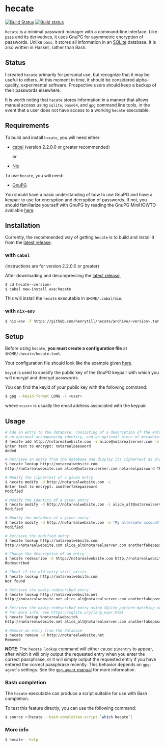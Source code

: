 # hecate

[![Build Status](https://travis-ci.org/henrytill/hecate.svg?branch=master)](https://travis-ci.org/henrytill/hecate)
[![Build status](https://ci.appveyor.com/api/projects/status/7c7veyhmpt2vna14/branch/master?svg=true)](https://ci.appveyor.com/project/henrytill/hecate/branch/master)

`hecate` is a minimal password manager with a command-line interface.  Like [`pass`](https://www.passwordstore.org/) and its derivatives, it uses [GnuPG](https://gnupg.org/) for asymmetric encryption of passwords.  Unlike `pass`, it stores all information in an [SQLite](https://sqlite.org) database.  It is also written in Haskell, rather than Bash.

## Status

I created `hecate` primarily for personal use, but recognize that it may be useful to others.  At this moment in time, it should be considered alpha-quality, experimental software.  Prospective users should keep a backup of their passwords elsewhere.  

It is worth noting that `hecate` stores information in a manner that allows manual access using `sqlite`, `base64`, and `gpg` command line tools, in the event that a user does not have access to a working `hecate` executable.

## Requirements

To build and install `hecate`, you will need either:

* [cabal](https://www.haskell.org/cabal/) (version 2.2.0.0 or greater recommended)

  or

* [Nix](http://nixos.org/nix/)

To use `hecate`, you will need:

* [GnuPG](https://gnupg.org/)

You should have a basic understanding of how to use GnuPG and have a keypair to use for encryption and decryption of passwords.  If not, you should familiarize yourself with GnuPG by reading the GnuPG MiniHOWTO available [here](https://gnupg.org/documentation/howtos.html).

## Installation

Currently, the recommended way of getting `hecate` is to build and install it from the [latest release](https://github.com/henrytill/hecate/releases/latest).

### with `cabal`

(instructions are for version 2.2.0.0 or greater)

After downloading and decompressing the [latest release](https://github.com/henrytill/hecate/releases/latest),

```sh
$ cd hecate-<version>
$ cabal new-install exe:hecate
```

This will install the `hecate` executable in `$HOME/.cabal/bin`.

### with `nix-env`

```sh
$ nix-env -f https://github.com/henrytill/hecate/archive/<version>.tar.gz -i hecate
```

## Setup

Before using `hecate`, **you must create a configuration file** at `$HOME/.hecate/hecate.toml`.

Your configuration file should look like the example given [here](example/hecate.toml).

`keyid` is used to specify the public key of the GnuPG keypair with which you will encrypt and decrypt passwords.

You can find the keyid of your public key with the following command:

```sh
$ gpg --keyid-format LONG -k <user>
```

where `<user>` is usually the email address associated with the keypair.

## Usage

```sh
# Add an entry to the database, consisting of a description of the entry, a piece of text to encrypt,
# an optional accompanying identity, and an optional piece of metadata
$ hecate add http://notarealwebsite.com -i alice@notarealserver.com -m "This is some metadata"
Enter text to encrypt: notarealpassword
Added

# Retrieve an entry from the database and display its ciphertext as plaintext (see NOTE below)
$ hecate lookup http://notarealwebsite.com
http://notarealwebsite.com alice@notarealserver.com notarealpassword This is some metadata

# Modify the ciphertext of a given entry
$ hecate modify -d http://notarealwebsite.com -c
Enter text to encrypt: anotherfakepassword
Modified

# Modify the identity of a given entry
$ hecate modify -d http://notarealwebsite.com -i alice_alt@notarealserver.com
Modified

# Modify the metadata of a given entry
$ hecate modify -d http://notarealwebsite.com -m "My alternate account"
Modified

# Retrieve the modified entry
$ hecate lookup http://notarealwebsite.com
http://notarealwebsite.com alice_alt@notarealserver.com anotherfakepassword My alternate account

# Change the description of an entry
$ hecate redescribe -d http://notarealwebsite.com http://notarealwebsite.net
Redescribed

# Check if the old entry still exists
$ hecate lookup http://notarealwebsite.com
Not found

# Retrieve the newly-redescribed entry
$ hecate lookup http://notarealwebsite.net
http://notarealwebsite.net alice_alt@notarealserver.com anotherfakepassword My alternate account

# Retrieve the newly-redescribed entry using SQLite pattern matching comparison
# For more info, see https://sqlite.org/lang_expr.html
$ hecate lookup %notarealwebsite%
http://notarealwebsite.net alice_alt@notarealserver.com anotherfakepassword My alternate account

# Remove an entry from the database
$ hecate remove -d http://notarealwebsite.net
Removed
```

**NOTE**: The `hecate lookup` command will either cause `pinentry` to appear, after which it will only output the requested entry when you enter the correct passphrase, or it will simply output the requested entry if you have entered the correct passphrase recently.  This behavior depends on `gpg-agent`'s settings.  See the [`gpg-agent` manual](https://www.gnupg.org/documentation/manuals/gnupg/Invoking-GPG_002dAGENT.html) for more information.

### Bash completion

The `hecate` executable can produce a script suitable for use with Bash completion.

To test this feature directly, you can use the following command:

```sh
$ source <(hecate --bash-completion-script `which hecate`)
```

### More info

```sh
$ hecate --help
```
